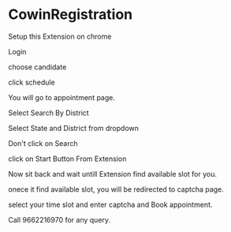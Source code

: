 # CowinRegistration

Setup this Extension on chrome

Login

choose candidate

click schedule

You will go to appointment page.

Select Search By District

Select State and District from dropdown

Don't click on Search

click on Start Button From Extension

Now sit back and wait untill Extension find available slot for you.

onece it find available slot, you will be redirected to captcha page.

select your time slot and enter captcha and Book appointment.

Call 9662216970 for any query.
